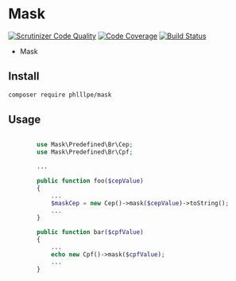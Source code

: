 # Mask

[![Scrutinizer Code Quality](https://scrutinizer-ci.com/g/phlllpe/mask/badges/quality-score.png?b=master)](https://scrutinizer-ci.com/g/phlllpe/mask/?branch=master)
[![Code Coverage](https://scrutinizer-ci.com/g/phlllpe/mask/badges/coverage.png?b=master)](https://scrutinizer-ci.com/g/phlllpe/mask/?branch=master)
[![Build Status](https://travis-ci.org/phlllpe/mask.svg?branch=master)](https://travis-ci.org/phlllpe/mask)
- Mask


## Install

``` sh
composer require phlllpe/mask
```

## Usage

```php

        use Mask\Predefined\Br\Cep;
        use Mask\Predefined\Br\Cpf;

        ...

        public function foo($cepValue)
        {
            ...
            $maskCep = new Cep()->mask($cepValue)->toString();
            ...
        }

        public function bar($cpfValue)
        {
            ...
            echo new Cpf()->mask($cpfValue);
            ...
        }

```
